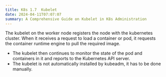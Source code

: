 ```yaml
---
title: K8s 1.7  Kubelet
date: 2024-04-11T07:07:07
summary: A Comprehensive Guide on Kubelet in K8s Administration
---
```

The kubelet on the worker node registers the node with the kubernetes cluster. When it receives a request to load a container or pod, it requests the container runtime engine to pull the required image.
  - The kubelet then continues to monitor the state of the pod and containers in it and reports to the Kubernetes API server.
  - The kubelet is not automatically installed by kubeadm, it has to be done manually.